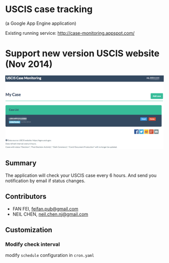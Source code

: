 # USCIS case tracking
(a Google App Engine application)

Existing running service: <http://case-monitoring.appspot.com/>

# Support new version USCIS website (Nov 2014)


![screenshot](screenshot.png)

## Summary
The application will check your USCIS case every 6 hours. And send you notification by email if status changes.


## Contributors
* FAN FEI, feifan.pub@gmail.com
* NEIL CHEN, neil.chen.nj@gmail.com


## Customization
### Modify check interval
modify `schedule` configuration in `cron.yaml` 


